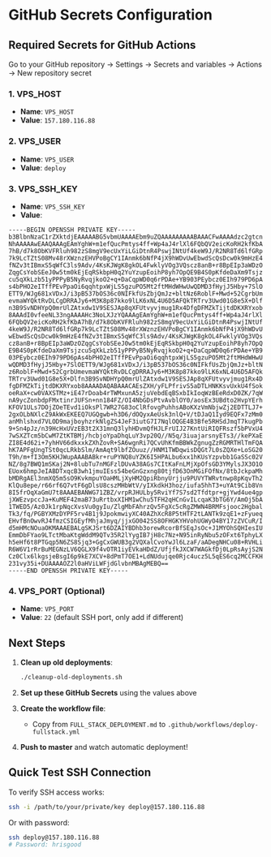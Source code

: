 # GitHub Secrets Configuration

## Required Secrets for GitHub Actions

Go to your GitHub repository → Settings → Secrets and variables → Actions → New repository secret

### 1. VPS_HOST
- **Name**: `VPS_HOST`
- **Value**: `157.180.116.88`

### 2. VPS_USER
- **Name**: `VPS_USER`  
- **Value**: `deploy`

### 3. VPS_SSH_KEY
- **Name**: `VPS_SSH_KEY`
- **Value**: 
```
-----BEGIN OPENSSH PRIVATE KEY-----
b3BlbnNzaC1rZXktdjEAAAAABG5vbmUAAAAEbm9uZQAAAAAAAAABAAACFwAAAAdzc2gtcn
NhAAAAAwEAAQAAAgEAmYghW+m1efQucPmtys4ff+Wp4aJ4rlXl6FQbQV2eicKoRH2kfKbA
7hB/d7k8ObKVFRluh982zS8mgV9ecUxYiLGiDtnR4PswjINtUf4keW9J/R2NR8Td6lfGRp
7k9LcTZtS08Mv48rXWznzEHVPoBgCY1IAnmk6bNfP4jX9hWDvUwEbwdScQsDcw0k9mHzE4
fNZv3tIBmxS5qWfC3ls9Adv/4KsKJWgK8gkOL4FwklyVOg3VQscz8anB+r8BpEIp3aWDzO
ZqgCsYobSEeJ0w5tm0kEjEqRSkbpH0q2YuYzupEoihP8yh7OpQE9B4S0pKfdeDaXm9Tsjz
cu5qXkLzb51yPPPyB5NyRvqjkoO2+q+DaCqpWD0q6rPDAe+YB903PEybcz0EIh979PD6pA
s4bPHO2eITffPEvPpaOi6qqhtpxWjLS5gzuPO5Mt2ftMHdWHwUwQDMD3fHyjJ5Hby+7SlO
ETT9/WJg681xVDxJ/i3pB537bOS36c0NIFkfUsZbjQmJz+bltNz6RoblF+Mwd+52CgrbUm
evmaWYQktRvDLCgDRRAJy6+M3K8p87kko9lLK6xNL4U6D5AFQkTRTrv3Uwd01G8e5X+Dlf
n3B9SvNDHYpQ0mrUlZAtxdw1V9SESJAp8qXFUtvyvjmug1Rx4DfgDFMZkTijtdDKXRYxob
8AAAdI0vfeeNL33ngAAAAHc3NoLXJzYQAAAgEAmYghW+m1efQucPmtys4ff+Wp4aJ4rlXl
6FQbQV2eicKoRH2kfKbA7hB/d7k8ObKVFRluh982zS8mgV9ecUxYiLGiDtnR4PswjINtUf
4keW9J/R2NR8Td6lfGRp7k9LcTZtS08Mv48rXWznzEHVPoBgCY1IAnmk6bNfP4jX9hWDvU
wEbwdScQsDcw0k9mHzE4fNZv3tIBmxS5qWfC3ls9Adv/4KsKJWgK8gkOL4FwklyVOg3VQs
cz8anB+r8BpEIp3aWDzOZqgCsYobSEeJ0w5tm0kEjEqRSkbpH0q2YuYzupEoihP8yh7OpQ
E9B4S0pKfdeDaXm9Tsjzcu5qXkLzb51yPPPyB5NyRvqjkoO2+q+DaCqpWD0q6rPDAe+YB9
03PEybcz0EIh979PD6pAs4bPHO2eITffPEvPpaOi6qqhtpxWjLS5gzuPO5Mt2ftMHdWHwU
wQDMD3fHyjJ5Hby+7SlOETT9/WJg681xVDxJ/i3pB537bOS36c0NIFkfUsZbjQmJz+bltN
z6RoblF+Mwd+52CgrbUmevmaWYQktRvDLCgDRRAJy6+M3K8p87kko9lLK6xNL4U6D5AFQk
TRTrv3Uwd01G8e5X+Dlfn3B9SvNDHYpQ0mrUlZAtxdw1V9SESJAp8qXFUtvyvjmug1Rx4D
fgDFMZkTijtdDKXRYxob8AAAADAQABAAACAEsZXH/yFLPfrivS5aDTLHNKKsvUxkU4fSok
oeRaX+cw0VAXSTMz+iE47rDoab4rTWMxunA5zjuVebdEqBSxbIkIoqWzBEeRdxD0ZK/7qW
nA9ycZonbdpFMxtinrJUFSn+nn184FZ/OI4NbGDsPtvAvblOY0/aosEx3UBdto2HvpYErh
KFOV1ULs7DOjZOeTEvd1iOksPl7WR27G83oClRfovgPuhhsABoKXzVmNbjwZj2EDTTLJ7+
2gxOLbNXlcZ9AkWxEKEEQ7UGQgwb+h3D6/dOQyxAeUsk3nlQ+V/tDJaQ1Iyd9EQFx7zMm0
anMhlshxd7VLOD9majboyhzrkNlgZS4JeF3iutG7I7NqlOQGE4B3Bfe5RHSdJmqT7kugPb
9+Sn4pJz/n39HcHxUVzEB3t2X31mnQ3lyhHDvmQfHJLFrUIJ27KntUiRIQFRszf5bPVxU4
7wSXZTcm5bCwM7ZtKTBMj/hcbjoYpaDhqLuY3vp20Q//N5q/3iuajarsnyETs3//kePXaE
ZI8E4d62i+7yhHV66dkxxkZXhZovR+SA6wgnRi7QCvUhKfmBBWkZgnugZzRGMRTHlTmFQA
hK7APFgUngTSt0qcLRkbSlm/AmAqt9lbfZOuuz//HNM1TWDqwisDQGt7L0sZQXe+LoSG20
T9h/m+fI3Om5KHJWupAAABABkr+ruPYNQ8uYZK6I5HPALbu6xx1hKUsYzpvbb1GaSSc02V
NZ/8g7BWQ1mSKaj2N+8lubTu7nMGFzlDUvA38AGs7CItKaFnLMjXpOfsGD3YMylsJX3O1O
EUox6hmpJeIABDTxqcB3wh1jmuIEss54beGnGzxng80tjfD63OnMGiFOfNx/8tbJckpaMh
bMDRgAEl3nmXQ5m5sO9KvkmpuYOaHMLjXyHM2QpiRbnyUrjju9PUVYTWRvtnwp8pKqvTh2
KlQu8epe/r66rf6Q7vtF6gDlsU8cszMHbWtV/yIXkdkH3hoz/iufa5hhT3+uYAt9Cib8Vn
8I5frOqXaGmU7t8AAAEBANWG71ZBZ/vrpRJHULby5RviYf7S7sd2Tfdtpr+gjYwd4ue4gp
jXWEzvpccJa+KuMEF42maB73uRrtbxXIHM1wChu5TFH2qHCnGvILcqaK3bTG6Y/AmOj5bA
1TWED5/Az0Jk1rpNqcXvsVu0gyIu/ZlgMbFAhrzQv5FgXc5cRgZMWN4BRMFsjooc2Hgbal
Tk3/fq/PGBYXMzDYPF5rv4B1j9JpokmwiyXC40AZhXcR8P5tHTF2tLANTk9zqE1+zFyueq
EHvfBnOwvRJ4fmzCSIGEyfMhjaJmyq/jjxGO042SS8OFHGKYHVohUGWyO4BY17zZVCuR/I
d5mHMcNOuaOKMAAAEBALgSKJSrt6DZAIYBDhb3orewRcorBfSEqJsOc+J1MYOhSQHIesIU
EmmDbFYao9LTctMbaKtgWddM9QTv35R2lYygIB7jH8c7Nz+N95inRyNbu5zOFxt6TphyLX
h5eHf6t8PTGqp5N6ZS8Sjq3+GgCxGWUB3g2VQXalCvoYwJl6LzaF/aADegNHCu08+RVHLi
R6W6V1rRrBuMEGNzLV6QGLX9f4vOTR1iyEVkaHDdZ/UfjfkJXCW7WAGkfDj0LpRsAyjS2N
Cz0Clx6lkgsjeBsgI6p9kE7XCV+8dPmT7OE1+LdNUdujqe0Rjc4ucz5L5qES6cq2MCCFKH
231vy35i+DUAAAAOZ2l0aHViLWFjdGlvbnMBAgMEBQ==
-----END OPENSSH PRIVATE KEY-----
```

### 4. VPS_PORT (Optional)
- **Name**: `VPS_PORT`
- **Value**: `22` (default SSH port, only add if different)

## Next Steps

1. **Clean up old deployments**:
   ```bash
   ./cleanup-old-deployments.sh
   ```

2. **Set up these GitHub Secrets** using the values above

3. **Create the workflow file**: 
   - Copy from `FULL_STACK_DEPLOYMENT.md` to `.github/workflows/deploy-fullstack.yml`

4. **Push to master** and watch automatic deployment!

## Quick Test SSH Connection

To verify SSH access works:
```bash
ssh -i /path/to/your/private/key deploy@157.180.116.88
```

Or with password:
```bash
ssh deploy@157.180.116.88
# Password: hrisgood
```